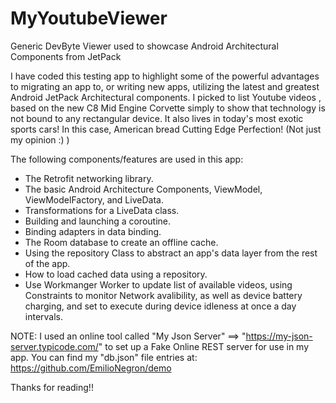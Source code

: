 # MyYoutubeViewer
Generic DevByte Viewer used to showcase Android Architectural Components from JetPack

I have coded this testing app to highlight some of the powerful advantages to migrating an app to, or writing new apps, utilizing the latest and greatest Android JetPack Architectural components. I picked to list Youtube videos , based on the new C8 Mid Engine Corvette simply to show that technology is not bound to any rectangular device. It also lives in today's most exotic sports cars! In this case, American bread Cutting Edge Perfection! (Not just my opinion :) )

The following components/features are used in this app:

* The Retrofit networking library.
* The basic Android Architecture Components, ViewModel, ViewModelFactory, and LiveData.
* Transformations for a LiveData class.
* Building and launching a coroutine.
* Binding adapters in data binding.
* The Room database to create an offline cache.
* Using the repository Class to abstract an app's data layer from the rest of the app.
* How to load cached data using a repository.
* Use Workmanger Worker to update list of available videos, using Constraints to monitor Network avalibility, as well as device battery charging, and set to execute during device idleness at once a day intervals.

NOTE: I used an online tool called "My Json Server" ==>  "https://my-json-server.typicode.com/" to set up a Fake Online REST server for use in my app. You can find my "db.json" file entries at: https://github.com/EmilioNegron/demo

Thanks for reading!!
